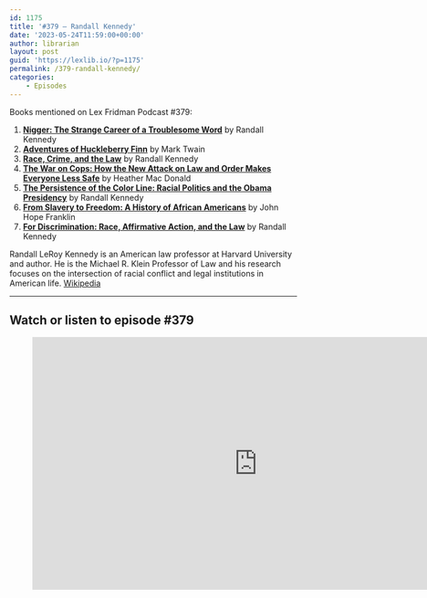 ```yaml
---
id: 1175
title: '#379 – Randall Kennedy'
date: '2023-05-24T11:59:00+00:00'
author: librarian
layout: post
guid: 'https://lexlib.io/?p=1175'
permalink: /379-randall-kennedy/
categories:
    - Episodes
---
```


Books mentioned on Lex Fridman Podcast #379:

1. **[Nigger: The Strange Career of a Troublesome Word](https://amzn.to/3WSUvFD)** by Randall Kennedy
2. **[Adventures of Huckleberry Finn](https://amzn.to/3oyqrSH)** by Mark Twain
3. **[Race, Crime, and the Law](https://amzn.to/3C1gq3E)** by Randall Kennedy
4. **[The War on Cops: How the New Attack on Law and Order Makes Everyone Less Safe](https://amzn.to/43sUMRB)** by Heather Mac Donald
5. **[The Persistence of the Color Line: Racial Politics and the Obama Presidency](https://amzn.to/43cRVfI)** by Randall Kennedy
6. **[From Slavery to Freedom: A History of African Americans](https://amzn.to/3WGbJ96)** by John Hope Franklin
7. **[For Discrimination: Race, Affirmative Action, and the Law](https://amzn.to/45ChlF4)** by Randall Kennedy

Randall LeRoy Kennedy is an American law professor at Harvard University and author. He is the Michael R. Klein Professor of Law and his research focuses on the intersection of racial conflict and legal institutions in American life. [Wikipedia](https://en.wikipedia.org/wiki/Randall_Kennedy)

- - - - - -

## Watch or listen to episode #379

<figure class="wp-block-embed is-type-video is-provider-youtube wp-block-embed-youtube wp-embed-aspect-16-9 wp-has-aspect-ratio"><div class="wp-block-embed__wrapper"><iframe allow="accelerometer; autoplay; clipboard-write; encrypted-media; gyroscope; picture-in-picture; web-share" allowfullscreen="" frameborder="0" height="443" loading="lazy" src="https://www.youtube.com/embed/iFXGpKf9VBU?feature=oembed" title="Randall Kennedy: The N-Word - History of Race, Law, Politics, and Power | Lex Fridman Podcast #379" width="788"></iframe></div></figure>
